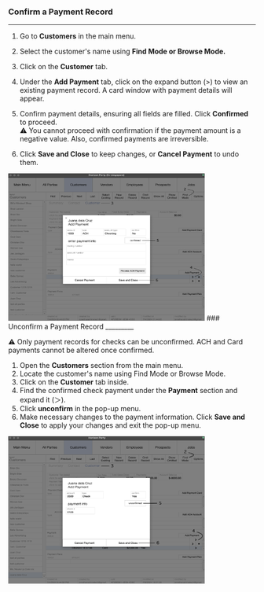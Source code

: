 ### Confirm a Payment Record
___________________________

1. Go to **Customers** in the main menu. 

2. Select the customer's name using **Find Mode or Browse Mode.**

3. Click on the **Customer** tab.

4. Under the **Add Payment** tab, click on the expand button (>) to view an existing payment record. A card window with payment details will appear.

5. Confirm payment details, ensuring all fields are filled. Click **Confirmed** to proceed. <br>
	⚠️ You cannot proceed with confirmation if the payment amount is a negative value. Also, confirmed payments are irreversible.

6. Click **Save and Close** to keep changes, or **Cancel Payment** to undo them.
<img src="https://github.com/Fx-Professional-Services/HorizonDocs/blob/main/assets/13_confirm_payment_record.png" width="400" height="300">
### Unconfirm a Payment Record
_________

⚠️ Only payment records for checks can be unconfirmed. ACH and Card payments cannot be altered once confirmed.

1. Open the **Customers** section from the main menu.
2. Locate the customer's name using Find Mode or Browse Mode. 
3. Click on the **Customer** tab inside.
4. Find the confirmed check payment under the **Payment** section and expand it (＞).
5. Click **unconfirm** in the pop-up menu.
6. Make necessary changes to the payment information. Click **Save and Close** to apply your changes and exit the pop-up menu.

<img src="https://github.com/Fx-Professional-Services/HorizonDocs/blob/main/assets/14_unconfirm_payment_record.png" width="400" height="300">
